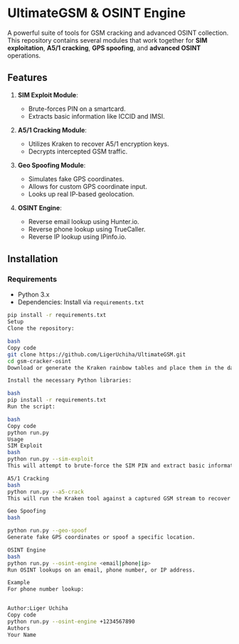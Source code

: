 # UltimateGSM & OSINT Engine

A powerful suite of tools for GSM cracking and advanced OSINT collection. This repository contains several modules that work together for **SIM exploitation**, **A5/1 cracking**, **GPS spoofing**, and **advanced OSINT** operations.

## Features

1. **SIM Exploit Module**:
   - Brute-forces PIN on a smartcard.
   - Extracts basic information like ICCID and IMSI.

2. **A5/1 Cracking Module**:
   - Utilizes Kraken to recover A5/1 encryption keys.
   - Decrypts intercepted GSM traffic.

3. **Geo Spoofing Module**:
   - Simulates fake GPS coordinates.
   - Allows for custom GPS coordinate input.
   - Looks up real IP-based geolocation.

4. **OSINT Engine**:
   - Reverse email lookup using Hunter.io.
   - Reverse phone lookup using TrueCaller.
   - Reverse IP lookup using IPinfo.io.

## Installation

### Requirements

- Python 3.x
- Dependencies: Install via `requirements.txt`

```bash
pip install -r requirements.txt
Setup
Clone the repository:

bash
Copy code
git clone https://github.com/LigerUchiha/UltimateGSM.git
cd gsm-cracker-osint
Download or generate the Kraken rainbow tables and place them in the data/rainbow_tables/ directory.

Install the necessary Python libraries:

bash
pip install -r requirements.txt
Run the script:

bash
Copy code
python run.py
Usage
SIM Exploit
bash
python run.py --sim-exploit
This will attempt to brute-force the SIM PIN and extract basic information.

A5/1 Cracking
bash
python run.py --a5-crack
This will run the Kraken tool against a captured GSM stream to recover the encryption key and decrypt the traffic.

Geo Spoofing
bash

python run.py --geo-spoof
Generate fake GPS coordinates or spoof a specific location.

OSINT Engine
bash
python run.py --osint-engine <email|phone|ip>
Run OSINT lookups on an email, phone number, or IP address.

Example
For phone number lookup:


Author:Liger Uchiha
Copy code
python run.py --osint-engine +1234567890
Authors
Your Name 
